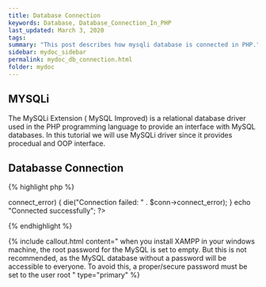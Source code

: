```yaml
---
title: Database Connection
keywords: Database, Database_Connection_In_PHP
last_updated: March 3, 2020
tags:
summary: "This post describes how mysqli database is connected in PHP."
sidebar: mydoc_sidebar
permalink: mydoc_db_connection.html
folder: mydoc
---
```


## MYSQLi

The MySQLi Extension ( MySQL Improved) is a relational database driver used in the PHP programming language to provide an interface with MySQL databases. In this tutorial we will use MySQLi driver since it provides procedual and OOP interface.

## Databasse Connection

{% highlight php %}

<?php
$servername = "localhost";
$username = "root"; 
$password = "";
$dbname = "test";

// Create database connection
$conn = new mysqli($servername, $username, $password, $dbname);

// Check connection
if ($conn->connect_error) {
    die("Connection failed: " . $conn->connect_error);
}
echo "Connected successfully";
?>

{% endhighlight %}

{% include callout.html content="
when you install XAMPP in your windows machine, the root password for the MySQL is set to empty. But this is not recommended, as the MySQL database without a password will be accessible to everyone. To avoid this, a proper/secure password must be set to the user root 
" type="primary" %}
